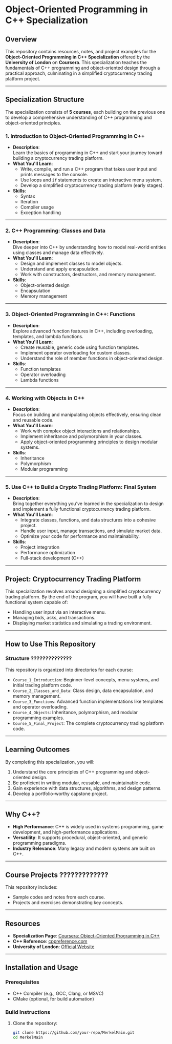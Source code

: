 # Object-Oriented Programming in C++ Specialization

## Overview
This repository contains resources, notes, and project examples for the **Object-Oriented Programming in C++ Specialization** offered by the **University of London** on **Coursera**. This specialization teaches the fundamentals of C++ programming and object-oriented design through a practical approach, culminating in a simplified cryptocurrency trading platform project.

---

## Specialization Structure

The specialization consists of **5 courses**, each building on the previous one to develop a comprehensive understanding of C++ programming and object-oriented principles.

### 1. **Introduction to Object-Oriented Programming in C++**
   - **Description**:  
     Learn the basics of programming in C++ and start your journey toward building a cryptocurrency trading platform.
   - **What You'll Learn**:
     - Write, compile, and run a C++ program that takes user input and prints messages to the console.
     - Use loops and `if` statements to create an interactive menu system.
     - Develop a simplified cryptocurrency trading platform (early stages).
   - **Skills**:
     - Syntax
     - Iteration
     - Compiler usage
     - Exception handling

---

### 2. **C++ Programming: Classes and Data**
   - **Description**:  
     Dive deeper into C++ by understanding how to model real-world entities using classes and manage data effectively.
   - **What You'll Learn**:
     - Design and implement classes to model objects.
     - Understand and apply encapsulation.
     - Work with constructors, destructors, and memory management.
   - **Skills**:
     - Object-oriented design
     - Encapsulation
     - Memory management

---

### 3. **Object-Oriented Programming in C++: Functions**
   - **Description**:  
     Explore advanced function features in C++, including overloading, templates, and lambda functions.
   - **What You'll Learn**:
     - Create reusable, generic code using function templates.
     - Implement operator overloading for custom classes.
     - Understand the role of member functions in object-oriented design.
   - **Skills**:
     - Function templates
     - Operator overloading
     - Lambda functions

---

### 4. **Working with Objects in C++**  
   - **Description**:  
     Focus on building and manipulating objects effectively, ensuring clean and reusable code.
   - **What You'll Learn**:
     - Work with complex object interactions and relationships.
     - Implement inheritance and polymorphism in your classes.
     - Apply object-oriented programming principles to design modular systems.
   - **Skills**:
     - Inheritance
     - Polymorphism
     - Modular programming

---

### 5. **Use C++ to Build a Crypto Trading Platform: Final System**
   - **Description**:  
     Bring together everything you’ve learned in the specialization to design and implement a fully functional cryptocurrency trading platform.
   - **What You'll Learn**:
     - Integrate classes, functions, and data structures into a cohesive project.
     - Handle user input, manage transactions, and simulate market data.
     - Optimize your code for performance and maintainability.
   - **Skills**:
     - Project integration
     - Performance optimization
     - Full-stack development (C++)

---

## Project: Cryptocurrency Trading Platform

This specialization revolves around designing a simplified cryptocurrency trading platform. By the end of the program, you will have built a fully functional system capable of:
- Handling user input via an interactive menu.
- Managing bids, asks, and transactions.
- Displaying market statistics and simulating a trading environment.

---

## How to Use This Repository

### Structure   ??????????????
This repository is organized into directories for each course:
- `Course_1_Introduction`: Beginner-level concepts, menu systems, and initial trading platform code.
- `Course_2_Classes_and_Data`: Class design, data encapsulation, and memory management.
- `Course_3_Functions`: Advanced function implementations like templates and operator overloading.
- `Course_4_Objects`: Inheritance, polymorphism, and modular programming examples.
- `Course_5_Final_Project`: The complete cryptocurrency trading platform code.

---

## Learning Outcomes
By completing this specialization, you will:
1. Understand the core principles of C++ programming and object-oriented design.
2. Be proficient in writing modular, reusable, and maintainable code.
3. Gain experience with data structures, algorithms, and design patterns.
4. Develop a portfolio-worthy capstone project.

---

## Why C++?
- **High Performance**: C++ is widely used in systems programming, game development, and high-performance applications.
- **Versatility**: It supports procedural, object-oriented, and generic programming paradigms.
- **Industry Relevance**: Many legacy and modern systems are built on C++.

---


## Course Projects    ?????????????
This repository includes:
- Sample codes and notes from each course.
- Projects and exercises demonstrating key concepts.

---

## Resources
- **Specialization Page**: [Coursera: Object-Oriented Programming in C++](https://www.coursera.org/specializations/object-oriented-programming-cpp)
- **C++ Reference**: [cppreference.com](https://en.cppreference.com/)
- **University of London**: [Official Website](https://london.ac.uk/)

---
## Installation and Usage

### Prerequisites
- C++ Compiler (e.g., GCC, Clang, or MSVC)
- CMake (optional, for build automation)

### Build Instructions
1. Clone the repository:
   ```bash
   git clone https://github.com/your-repo/MerkelMain.git
   cd MerkelMain
  ```
